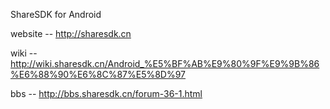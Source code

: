 ShareSDK for Android

website -- http://sharesdk.cn

wiki -- http://wiki.sharesdk.cn/Android_%E5%BF%AB%E9%80%9F%E9%9B%86%E6%88%90%E6%8C%87%E5%8D%97

bbs -- http://bbs.sharesdk.cn/forum-36-1.html
